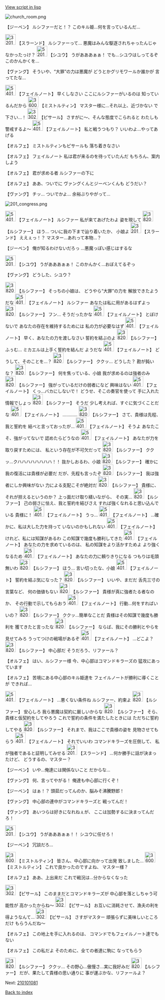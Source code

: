 [View script in lisp](../scripts/210101070.txt)

![church_room.png](../images/backgrounds/church_room.png)

【ジーベン】
ルシファーだと！？
このキル姫…何を言っているんだ…

<img src="../images/units/3201211.png" alt="3201211.png" height="34"/>
【スラーンド】
ルシファーって…
悪魔はみんな駆逐されちゃったんじゃ
なかったっけ？

<img src="../images/units/5201911.png" alt="5201911.png" height="34"/>
【シユウ】
うがあああぁぁ！
でも…シユウはしってるぞ
このかんかくを…

【ヴァング】
そういや、“大罪”の力は悪魔が
どうとかグリモワールか誰かが
言ってたな…

<img src="../images/units/5401911.png" alt="5401911.png" height="34"/>
【フェイルノート】
早くしなさい
ここにルシファーがいるのは
知っているんだから

<img src="../images/units/3600611.png" alt="3600611.png" height="34"/>
【ミストルティン】
マスター様に…それ以上、近づかない
で下さい…！

<img src="../images/units/3302011.png" alt="3302011.png" height="34"/>
【ピサール】
さすがに～、そんな態度でこられると
わたしも警戒するよ～

<img src="../images/units/5401911.png" alt="5401911.png" height="34"/>
【フェイルノート】
私と戦うつもり？
いいわよ…やってあげる

【オルフェ】
ミストルティンもピサールも
落ち着きなさい

【オルフェ】
フェイルノート
私は君が来るのを待っていたんだ
もちろん、案内しよう

【オルフェ】
君が求める者
ルシファーの下に

【オルフェ】
ああ、ついでに
ヴァングくんとジーベンくんも
どうだい？

【ヴァング】
チッ…
ついでかよ…
余裕ぶりやがって…

![201_congress.png](../images/backgrounds/201_congress.png)

<img src="../images/units/5401911.png" alt="5401911.png" height="34"/>
【フェイルノート】
ルシファー
私が来てあげたわよ
姿を現して

<img src="../images/units/3820008.png" alt="3820008.png" height="34"/>
【ルシファー】
ほう…
ついに我の下まで辿り着いたか、
小娘よ

<img src="../images/units/3201211.png" alt="3201211.png" height="34"/>
【スラーンド】
ええぇっ！？
マスター…あれって本物…？

【ジーベン】
俺が知るわけないだろっ
…悪魔っぽい感じはするな

<img src="../images/units/5201911.png" alt="5201911.png" height="34"/>
【シユウ】
うがあああぁぁ！
このかんかく…おぼえてるぞっ

【ヴァング】
どうした、シユウ？

<img src="../images/units/3820008.png" alt="3820008.png" height="34"/>
【ルシファー】
そっちの小娘は、
どうやら“大罪”の力を
解放できたようだな

<img src="../images/units/5401911.png" alt="5401911.png" height="34"/>
【フェイルノート】
ルシファー
あなたは私に用があるはずよっ

<img src="../images/units/3820008.png" alt="3820008.png" height="34"/>
【ルシファー】
フン…
そうだったかな

<img src="../images/units/5401911.png" alt="5401911.png" height="34"/>
【フェイルノート】
とぼけないで
あなたの存在を維持するためには
私の力が必要なはず

<img src="../images/units/5401911.png" alt="5401911.png" height="34"/>
【フェイルノート】
早く、あなたの力を渡しなさい
誓約を結ぶのよ

<img src="../images/units/3820008.png" alt="3820008.png" height="34"/>
【ルシファー】
ふぅむ…
ミカエルは上手く誓約を結んだ
ようだな

<img src="../images/units/5401911.png" alt="5401911.png" height="34"/>
【フェイルノート】
どうして、そのことを…？

<img src="../images/units/3820008.png" alt="3820008.png" height="34"/>
【ルシファー】
ククッ…
どうした？
勘が鈍いな？

<img src="../images/units/3820008.png" alt="3820008.png" height="34"/>
【ルシファー】
何を焦っている、小娘
我が求めるのは強者のみ

<img src="../images/units/3820008.png" alt="3820008.png" height="34"/>
【ルシファー】
強がっているだけの弱者になど
興味はない

<img src="../images/units/5401911.png" alt="5401911.png" height="34"/>
【フェイルノート】
くっ…バカにしないで！
どうせ、そこの奏官を使って
手に入れた情報でしょっ

<img src="../images/units/3820008.png" alt="3820008.png" height="34"/>
【ルシファー】
そうだ
少し考えれば、すぐに気づくことだな

<img src="../images/units/5401911.png" alt="5401911.png" height="34"/>
【フェイルノート】
…………

<img src="../images/units/3820008.png" alt="3820008.png" height="34"/>
【ルシファー】
さて、貴様は先程、我と誓約を
結べと言っておったが…

<img src="../images/units/5401911.png" alt="5401911.png" height="34"/>
【フェイルノート】
そうよ
あなたこそ、強がってないで
認めたらどうなの

<img src="../images/units/5401911.png" alt="5401911.png" height="34"/>
【フェイルノート】
あなたが力を取り戻すためには、
私という存在が不可欠だって

<img src="../images/units/3820008.png" alt="3820008.png" height="34"/>
【ルシファー】
ククッ…クハハハハハハハハ！！
抜かしおるわ、小娘

<img src="../images/units/3820008.png" alt="3820008.png" height="34"/>
【ルシファー】
確かに我の復活には貴様が必要だ
だが、先程も言ったぞ

<img src="../images/units/3820008.png" alt="3820008.png" height="34"/>
【ルシファー】
我は強者にしか興味がない
力による支配こそが絶対だ

<img src="../images/units/3820008.png" alt="3820008.png" height="34"/>
【ルシファー】
貴様に、それが担えるというのか？
上っ面だけ取り繕いながら、
その実…

<img src="../images/units/3820008.png" alt="3820008.png" height="34"/>
【ルシファー】
己の弱さに怯え、我と誓約を結びさえ
すれば強くなれると思い込んでいる
貴様に！

<img src="../images/units/5401911.png" alt="5401911.png" height="34"/>
【フェイルノート】
うっ…

<img src="../images/units/5401911.png" alt="5401911.png" height="34"/>
【フェイルノート】
…確かに、私は大した力を持って
いないのかもしれない

<img src="../images/units/5401911.png" alt="5401911.png" height="34"/>
【フェイルノート】
けれど、私には知謀があるわ
この知謀で幾度も勝利してきた

<img src="../images/units/5401911.png" alt="5401911.png" height="34"/>
【フェイルノート】
あなたの力を求めているのは、
私の知謀をより活かすためよ
より強くなるため

<img src="../images/units/5401911.png" alt="5401911.png" height="34"/>
【フェイルノート】
あなたの力に頼りきりになる
つもりは毛頭無いわ

<img src="../images/units/3820008.png" alt="3820008.png" height="34"/>
【ルシファー】
ほう…
言い切ったな、小娘

<img src="../images/units/5401911.png" alt="5401911.png" height="34"/>
【フェイルノート】
誓約を結ぶ気になった？

<img src="../images/units/3820008.png" alt="3820008.png" height="34"/>
【ルシファー】
いいや、まだだ
舌先三寸の言葉など、
何の価値もない

<img src="../images/units/3820008.png" alt="3820008.png" height="34"/>
【ルシファー】
貴様が真に強者たる者なのか、
その行動で示してもらおう

<img src="../images/units/5401911.png" alt="5401911.png" height="34"/>
【フェイルノート】
行動…何をすればいいの？

<img src="../images/units/3820008.png" alt="3820008.png" height="34"/>
【ルシファー】
ククッ…簡単なことだ
貴様はその知謀で幾度も勝利を
獲てきたと言ったな

<img src="../images/units/3820008.png" alt="3820008.png" height="34"/>
【ルシファー】
ならば、我にその勝利とやらを
見せてみろ
うってつけの戦場があるぞ

<img src="../images/units/5401911.png" alt="5401911.png" height="34"/>
【フェイルノート】
…どこよ？

<img src="../images/units/3820008.png" alt="3820008.png" height="34"/>
【ルシファー】
中心部だ
そうだろう、リファール？

【オルフェ】
はい、ルシファー様
今、中心部はコマンドキラーズの
猛攻にあっています

【オルフェ】
苦境にある中心部のキル姫達を
フェイルノートが勝利に導くことが
できれば…

<img src="../images/units/5401911.png" alt="5401911.png" height="34"/>
【フェイルノート】
…悪くない条件ね
ルシファー、約束よ

<img src="../images/units/3820008.png" alt="3820008.png" height="34"/>
【ルシファー】
安心しろ
我ら悪魔は契約に厳しいからな

<img src="../images/units/3820008.png" alt="3820008.png" height="34"/>
【ルシファー】
そら、貴様と仮契約をしてやろう
これで誓約の条件を満たしたときには
ただちに誓約してやる

<img src="../images/units/3820008.png" alt="3820008.png" height="34"/>
【ルシファー】
それまで、我はここで貴様の姿を
見物させてもらう

<img src="../images/units/5401911.png" alt="5401911.png" height="34"/>
【フェイルノート】
それでいいわ
コマンドキラーズを圧倒して、
私が強者であると証明してみせる

<img src="../images/units/3201211.png" alt="3201211.png" height="34"/>
【スラーンド】
…何か勝手に話が決まったけど、
どうするの、マスター？

【ジーベン】
いや…俺達には関係ないこと
だからな…

【ヴァング】
何、言ってやがる！
俺達も中心部に行くぞ！

【ジーベン】
はぁ！？
頭茹だってんのか、脳みそ沸騰野郎！

【ヴァング】
中心部の連中がコマンドキラーズと
戦ってんだ！

【ヴァング】
あいつらは好きになれねぇが、
ここは加勢するに決まってんだろ！

<img src="../images/units/5201911.png" alt="5201911.png" height="34"/>
【シユウ】
うがあああぁぁ！！
シユウに任せろ！

【ジーベン】
冗談だろ…

<img src="../images/units/3600611.png" alt="3600611.png" height="34"/>
【ミストルティン】
皆さん、中心部に向かって出発
致しました…

<img src="../images/units/3600611.png" alt="3600611.png" height="34"/>
【ミストルティン】
これで良かったのですよね、
マスター様？

【オルフェ】
ああ、上出来だ
これで戦況は…分からなくなった

<img src="../images/units/3302011.png" alt="3302011.png" height="34"/>
【ピサール】
このままだとコマンドキラーズが
中心部を落としちゃう可能性が
高かったからね～

<img src="../images/units/3302011.png" alt="3302011.png" height="34"/>
【ピサール】
お互いに消耗させて、漁夫の利を
得ようなんて…

<img src="../images/units/3302011.png" alt="3302011.png" height="34"/>
【ピサール】
さすがマスター
頑張らずに美味しいところだけ
もらうんだね～

【オルフェ】
この地上を手に入れるのは、
コマンドでもフェイルノート達でも
ない

【オルフェ】
この私だよ
そのために、全ての者達に駒に
なってもらう

<img src="../images/units/3820008.png" alt="3820008.png" height="34"/>
【ルシファー】
ククッ…
その野心…傲慢さ…実に我好みだ

<img src="../images/units/3820008.png" alt="3820008.png" height="34"/>
【ルシファー】
だが、果たして貴様の思い通りに
事が運ぶかな、リファールよ？

Next: [210101081](210101081.md)

[Back to index](index.md)
